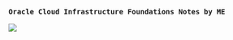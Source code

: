### `Oracle Cloud Infrastructure Foundations Notes by ME`

![](https://www.suse.com/c/wp-content/uploads/2021/05/oracle-cloud.png)

